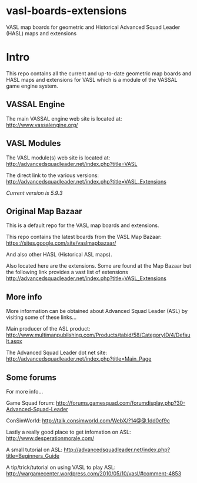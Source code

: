 vasl-boards-extensions
======================

VASL map boards for geometric and Historical Advanced Squad Leader (HASL) maps and extensions

# Intro
This repo contains all the current and up-to-date geometric map boards and HASL maps and extensions for VASL which is a module of the VASSAL game engine system.

## VASSAL Engine
The main VASSAL engine web site is located at:
http://www.vassalengine.org/

## VASL Modules
The VASL module(s) web site is located at:
http://advancedsquadleader.net/index.php?title=VASL

The direct link to the various versions:
http://advancedsquadleader.net/index.php?title=VASL_Extensions

_Current version is 5.9.3_

## Original Map Bazaar
This is a default repo for the VASL map boards and extensions.

This repo contains the latest boards from the VASL Map Bazaar:
https://sites.google.com/site/vaslmapbazaar/

And also other HASL (Historical ASL maps).

Also located here are the extensions. Some are found at the Map Bazaar but the following link provides a vast list of extensions
http://advancedsquadleader.net/index.php?title=VASL_Extensions

## More info
More information can be obtained about Advanced Squad Leader (ASL) by visiting some of these links...

Main producer of the ASL product:
http://www.multimanpublishing.com/Products/tabid/58/CategoryID/4/Default.aspx

The Advanced Squad Leader dot net site:
http://advancedsquadleader.net/index.php?title=Main_Page

## Some forums
For more info...

Game Squad forum:
http://forums.gamesquad.com/forumdisplay.php?30-Advanced-Squad-Leader

ConSimWorld:
http://talk.consimworld.com/WebX/?14@@.1dd0cf9c

Lastly a really good place to get infomation on ASL:
http://www.desperationmorale.com/

A small tutorial on ASL:
http://advancedsquadleader.net/index.php?title=Beginners_Guide

A tip/trick/tutorial on using VASL to play ASL:
http://wargamecenter.wordpress.com/2010/05/10/vasl/#comment-4853
